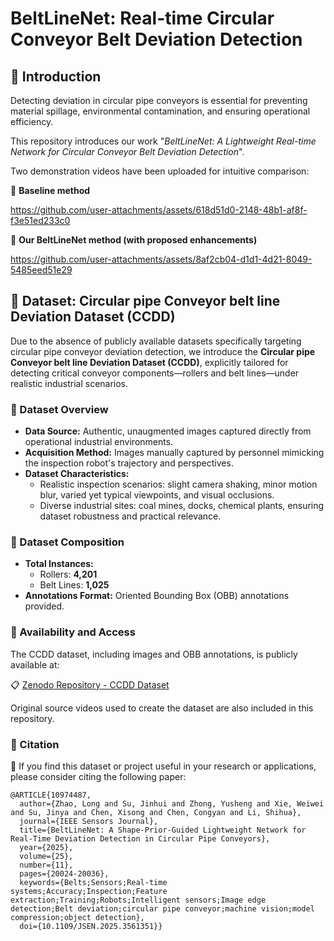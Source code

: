 # BeltLineNet: Real-time Circular Conveyor Belt Deviation Detection

## 🎯 Introduction

Detecting deviation in circular pipe conveyors is essential for preventing material spillage, environmental contamination, and ensuring operational efficiency.

This repository introduces our work "*BeltLineNet: A Lightweight Real-time Network for Circular Conveyor Belt Deviation Detection*". 

Two demonstration videos have been uploaded for intuitive comparison:

🔹 **Baseline method**

https://github.com/user-attachments/assets/618d51d0-2148-48b1-af8f-f3e51ed233c0



🔹 **Our BeltLineNet method (with proposed enhancements)**

https://github.com/user-attachments/assets/8af2cb04-d1d1-4d21-8049-5485eed51e29







## 📂 Dataset: Circular pipe Conveyor belt line Deviation Dataset (CCDD)

Due to the absence of publicly available datasets specifically targeting circular pipe conveyor deviation detection, we introduce the **Circular pipe Conveyor belt line Deviation Dataset (CCDD)**, explicitly tailored for detecting critical conveyor components—rollers and belt lines—under realistic industrial scenarios.

### 📌 Dataset Overview

- **Data Source:** Authentic, unaugmented images captured directly from operational industrial environments.
- **Acquisition Method:** Images manually captured by personnel mimicking the inspection robot's trajectory and perspectives.
- **Dataset Characteristics:**
  - Realistic inspection scenarios: slight camera shaking, minor motion blur, varied yet typical viewpoints, and visual occlusions.
  - Diverse industrial sites: coal mines, docks, chemical plants, ensuring dataset robustness and practical relevance.

### 📌 Dataset Composition

- **Total Instances:**
  - Rollers: **4,201**
  - Belt Lines: **1,025**
- **Annotations Format:** Oriented Bounding Box (OBB) annotations provided.

### 📌 Availability and Access

The CCDD dataset, including images and OBB annotations, is publicly available at:

📋 [Zenodo Repository - CCDD Dataset](https://doi.org/10.5281/zenodo.15094230)

Original source videos used to create the dataset are also included in this repository.

### 📖 Citation
🙏 If you find this dataset or project useful in your research or applications, please consider citing the following paper:

```
@ARTICLE{10974487,
  author={Zhao, Long and Su, Jinhui and Zhong, Yusheng and Xie, Weiwei and Su, Jinya and Chen, Xisong and Chen, Congyan and Li, Shihua},
  journal={IEEE Sensors Journal}, 
  title={BeltLineNet: A Shape-Prior-Guided Lightweight Network for Real-Time Deviation Detection in Circular Pipe Conveyors}, 
  year={2025},
  volume={25},
  number={11},
  pages={20024-20036},
  keywords={Belts;Sensors;Real-time systems;Accuracy;Inspection;Feature extraction;Training;Robots;Intelligent sensors;Image edge detection;Belt deviation;circular pipe conveyor;machine vision;model compression;object detection},
  doi={10.1109/JSEN.2025.3561351}}
```

